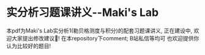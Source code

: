 # 实分析习题课讲义--Maki's Lab
本pdf为Maki's Lab实分析1(勒贝格测度与积分)的配套习题课讲义, 正在建设中, 欢迎大家提出修改建议👏!
在本repository下comment; B站私信等均可
也欢迎提供你认为比较好的题目!
